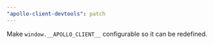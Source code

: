 ```yaml
---
"apollo-client-devtools": patch
---
```


Make `window.__APOLLO_CLIENT__` configurable so it can be redefined.
